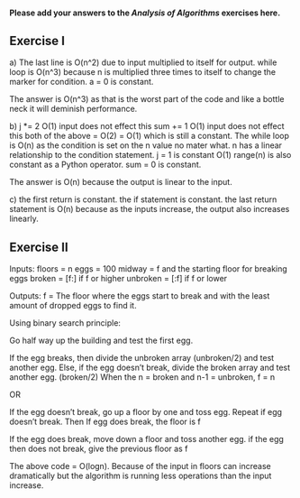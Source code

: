 #### Please add your answers to the ***Analysis of  Algorithms*** exercises here.

## Exercise I

a) 
The last line is O(n^2) due to input multiplied to itself for output.
while loop is O(n^3) because n is multiplied three times to itself to change the marker for condition.
a = 0 is constant.

The answer is O(n^3) as that is the worst part of the code and like a bottle neck it will deminish performance.

b)
j *= 2  O(1) input does not effect this
sum += 1  O(1) input does not effect this
both of the above = O(2) = O(1) which is still a constant.
The while loop is O(n) as the condition is set on the n value no mater what. n has a linear relationship to the condition statement.
j = 1 is constant O(1)
range(n) is also constant as a Python operator.
sum = 0 is constant.

The answer is O(n) because the output is linear to the input.

c)
the first return is constant.
the if statement is constant.
the last return statement is O(n) because as the inputs increase, the output also increases linearly.

## Exercise II

Inputs:
floors = n
eggs = 100
midway = f and the starting floor for breaking eggs
broken = [f:] if f or higher
unbroken = [:f] if f or lower

Outputs:
f = The floor where the eggs start to break and with the least amount of dropped eggs to find it.

Using binary search principle:

Go half way up the building and test the first egg.

If the egg breaks, then divide the unbroken array (unbroken/2) and test another egg. 
Else, if the egg doesn’t break, divide the broken array and test another egg. (broken/2)
When the n = broken and n-1 = unbroken, f = n

OR

If the egg doesn’t break, go up a floor by one and toss egg. Repeat if egg doesn’t break.
Then If egg does break, the floor is f

If the egg does break, move down a floor and toss another egg.
if the egg then does not break, give the previous floor as f

The above code = O(logn).
Because of the input in floors can increase dramatically but the algorithm is running less operations than the input increase.
